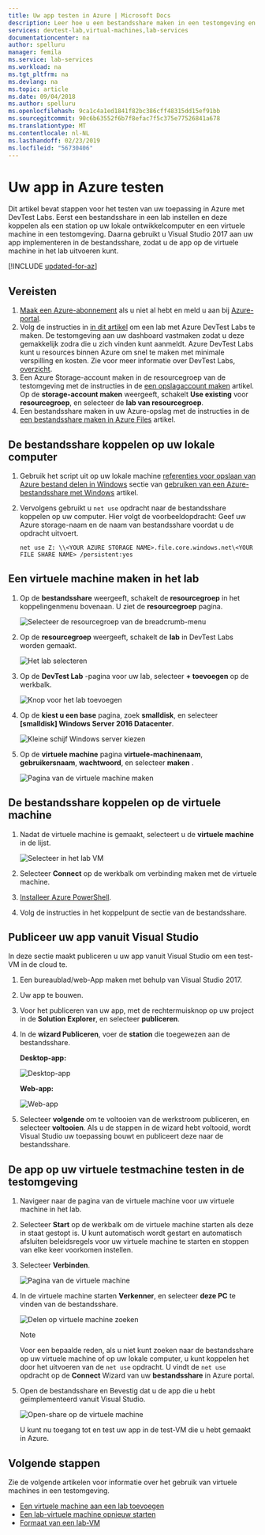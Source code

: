 ```yaml
---
title: Uw app testen in Azure | Microsoft Docs
description: Leer hoe u een bestandsshare maken in een testomgeving en op uw lokale computer en een virtuele machine in het lab te koppelen en vervolgens desktop/webtoepassingen naar de bestandsshare implementeren en te testen.
services: devtest-lab,virtual-machines,lab-services
documentationcenter: na
author: spelluru
manager: femila
ms.service: lab-services
ms.workload: na
ms.tgt_pltfrm: na
ms.devlang: na
ms.topic: article
ms.date: 09/04/2018
ms.author: spelluru
ms.openlocfilehash: 9ca1c4a1ed1841f82bc386cff48315dd15ef91bb
ms.sourcegitcommit: 90c6b63552f6b7f8efac7f5c375e77526841a678
ms.translationtype: MT
ms.contentlocale: nl-NL
ms.lasthandoff: 02/23/2019
ms.locfileid: "56730406"
---
```

# <a name="test-your-app-in-azure"></a>Uw app in Azure testen 
Dit artikel bevat stappen voor het testen van uw toepassing in Azure met DevTest Labs. Eerst een bestandsshare in een lab instellen en deze koppelen als een station op uw lokale ontwikkelcomputer en een virtuele machine in een testomgeving. Daarna gebruikt u Visual Studio 2017 aan uw app implementeren in de bestandsshare, zodat u de app op de virtuele machine in het lab uitvoeren kunt.  

[!INCLUDE [updated-for-az](../../includes/updated-for-az.md)]

## <a name="prerequisites"></a>Vereisten 
1. [Maak een Azure-abonnement](https://azure.microsoft.com/free/) als u niet al hebt en meld u aan bij [Azure-portal](https://portal.azure.com).
2. Volg de instructies in [in dit artikel](devtest-lab-create-lab.md) om een lab met Azure DevTest Labs te maken. De testomgeving aan uw dashboard vastmaken zodat u deze gemakkelijk zodra die u zich vinden kunt aanmeldt. Azure DevTest Labs kunt u resources binnen Azure om snel te maken met minimale verspilling en kosten. Zie voor meer informatie over DevTest Labs, [overzicht](devtest-lab-overview.md). 
3. Een Azure Storage-account maken in de resourcegroep van de testomgeving met de instructies in de [een opslagaccount maken](../storage/common/storage-create-storage-account.md) artikel. Op de **storage-account maken** weergeeft, schakelt **Use existing** voor **resourcegroep**, en selecteer de **lab van resourcegroep**. 
4. Een bestandsshare maken in uw Azure-opslag met de instructies in de [een bestandsshare maken in Azure Files](../storage/files/storage-how-to-create-file-share.md) artikel. 

## <a name="mount-the-file-share-on-your-local-machine"></a>De bestandsshare koppelen op uw lokale computer
1. Gebruik het script uit op uw lokale machine [referenties voor opslaan van Azure bestand delen in Windows](../storage/files/storage-how-to-use-files-windows.md#persisting-azure-file-share-credentials-in-windows) sectie van [gebruiken van een Azure-bestandsshare met Windows](../storage/files/storage-how-to-use-files-windows.md) artikel. 
2. Vervolgens gebruikt u `net use` opdracht naar de bestandsshare koppelen op uw computer. Hier volgt de voorbeeldopdracht: Geef uw Azure storage-naam en de naam van bestandsshare voordat u de opdracht uitvoert. 

    `net use Z: \\<YOUR AZURE STORAGE NAME>.file.core.windows.net\<YOUR FILE SHARE NAME> /persistent:yes`

## <a name="create-a-vm-in-the-lab"></a>Een virtuele machine maken in het lab
1. Op de **bestandsshare** weergeeft, schakelt de **resourcegroep** in het koppelingenmenu bovenaan. U ziet de **resourcegroep** pagina. 
    
    ![Selecteer de resourcegroep van de breadcrumb-menu](media/test-app-in-azure/select-resource-group-bread-crump.png)
2. Op de **resourcegroep** weergeeft, schakelt de **lab** in DevTest Labs worden gemaakt.

    ![Het lab selecteren](media/test-app-in-azure/select-devtest-lab-in-resource-group.png)
3. Op de **DevTest Lab** -pagina voor uw lab, selecteer **+ toevoegen** op de werkbalk. 

    ![Knop voor het lab toevoegen](media/test-app-in-azure/add-button-in-lab.png)
4. Op de **kiest u een base** pagina, zoek **smalldisk**, en selecteer **[smalldisk] Windows Server 2016 Datacenter**. 

    ![Kleine schijf Windows server kiezen](media/test-app-in-azure/choose-small-disk-windows-server.png)
5. Op de **virtuele machine** pagina **virtuele-machinenaam**, **gebruikersnaam**, **wachtwoord**, en selecteer **maken** .    
    
    ![Pagina van de virtuele machine maken](media/test-app-in-azure/create-virtual-machine-page.png)    

## <a name="mount-the-file-share-on-your-vm"></a>De bestandsshare koppelen op de virtuele machine
1. Nadat de virtuele machine is gemaakt, selecteert u de **virtuele machine** in de lijst.    

    ![Selecteer in het lab VM](media/test-app-in-azure/select-lab-vm.png)
2. Selecteer **Connect** op de werkbalk om verbinding maken met de virtuele machine. 
3. [Installeer Azure PowerShell](/powershell/azure/install-az-ps).
4. Volg de instructies in het koppelpunt de sectie van de bestandsshare. 

## <a name="publish-your-app-from-visual-studio"></a>Publiceer uw app vanuit Visual Studio
In deze sectie maakt publiceren u uw app vanuit Visual Studio om een test-VM in de cloud te.

1. Een bureaublad/web-App maken met behulp van Visual Studio 2017.
2. Uw app te bouwen.
3. Voor het publiceren van uw app, met de rechtermuisknop op uw project in de **Solution Explorer**, en selecteer **publiceren**. 
4. In de **wizard Publiceren**, voer de **station** die toegewezen aan de bestandsshare.

    **Desktop-app:**

    ![Desktop-app](media/test-app-in-azure/desktop-app.png)

    **Web-app:**

    ![Web-app](media/test-app-in-azure/web-app.png)

1. Selecteer **volgende** om te voltooien van de werkstroom publiceren, en selecteer **voltooien**. Als u de stappen in de wizard hebt voltooid, wordt Visual Studio uw toepassing bouwt en publiceert deze naar de bestandsshare. 


## <a name="test-the-app-on-your-test-vm-in-the-lab"></a>De app op uw virtuele testmachine testen in de testomgeving

1. Navigeer naar de pagina van de virtuele machine voor uw virtuele machine in het lab. 
2. Selecteer **Start** op de werkbalk om de virtuele machine starten als deze in staat gestopt is. U kunt automatisch wordt gestart en automatisch afsluiten beleidsregels voor uw virtuele machine te starten en stoppen van elke keer voorkomen instellen. 
3. Selecteer **Verbinden**.

    ![Pagina van de virtuele machine](media/test-app-in-azure/virtual-machine-page.png)
4. In de virtuele machine starten **Verkenner**, en selecteer **deze PC** te vinden van de bestandsshare.

    ![Delen op virtuele machine zoeken](media/test-app-in-azure/find-share-on-vm.png)

    > [!NOTE]
    > Voor een bepaalde reden, als u niet kunt zoeken naar de bestandsshare op uw virtuele machine of op uw lokale computer, u kunt koppelen het door het uitvoeren van de `net use` opdracht. U vindt de `net use` opdracht op de **Connect** Wizard van uw **bestandsshare** in Azure portal.
1. Open de bestandsshare en Bevestig dat u de app die u hebt geïmplementeerd vanuit Visual Studio. 

    ![Open-share op de virtuele machine](media/test-app-in-azure/open-file-share.png)

    U kunt nu toegang tot en test uw app in de test-VM die u hebt gemaakt in Azure.

## <a name="next-steps"></a>Volgende stappen
Zie de volgende artikelen voor informatie over het gebruik van virtuele machines in een testomgeving. 

- [Een virtuele machine aan een lab toevoegen](devtest-lab-add-vm.md)
- [Een lab-virtuele machine opnieuw starten](devtest-lab-restart-vm.md)
- [Formaat van een lab-VM](devtest-lab-resize-vm.md)
